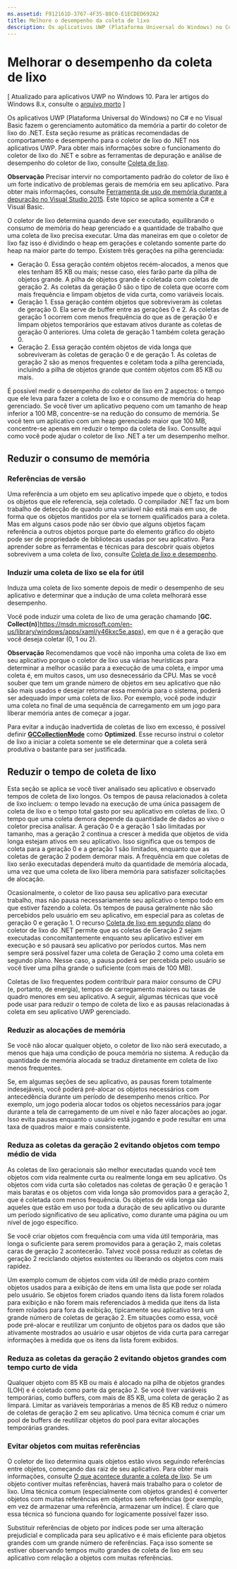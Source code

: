 ```yaml
---
ms.assetid: F912161D-3767-4F35-88C0-E1ECDED692A2
title: Melhore o desempenho da coleta de lixo
description: Os aplicativos UWP (Plataforma Universal do Windows) no C# e no Visual Basic fazem o gerenciamento automático da memória a partir do coletor de lixo do .NET. Esta seção resume as práticas recomendadas de comportamento e desempenho para o coletor de lixo do .NET nos aplicativos UWP.
---
```

# Melhorar o desempenho da coleta de lixo

\[ Atualizado para aplicativos UWP no Windows 10. Para ler artigos do Windows 8.x, consulte o [arquivo morto](http://go.microsoft.com/fwlink/p/?linkid=619132) \]

Os aplicativos UWP (Plataforma Universal do Windows) no C# e no Visual Basic fazem o gerenciamento automático da memória a partir do coletor de lixo do .NET. Esta seção resume as práticas recomendadas de comportamento e desempenho para o coletor de lixo do .NET nos aplicativos UWP. Para obter mais informações sobre o funcionamento do coletor de lixo do .NET e sobre as ferramentas de depuração e análise de desempenho do coletor de lixo, consulte [Coleta de lixo](https://msdn.microsoft.com/en-us/library/windows/apps/xaml/0xy59wtx.aspx).

**Observação**  Precisar intervir no comportamento padrão do coletor de lixo é um forte indicativo de problemas gerais de memória em seu aplicativo. Para obter mais informações, consulte [Ferramenta de uso de memória durante a depuração no Visual Studio 2015](http://blogs.msdn.com/b/visualstudioalm/archive/2014/11/13/memory-usage-tool-while-debugging-in-visual-studio-2015.aspx). Este tópico se aplica somente a C# e Visual Basic.

 

O coletor de lixo determina quando deve ser executado, equilibrando o consumo de memória do heap gerenciado e a quantidade de trabalho que uma coleta de lixo precisa executar. Uma das maneiras em que o coletor de lixo faz isso é dividindo o heap em gerações e coletando somente parte do heap na maior parte do tempo. Existem três gerações na pilha gerenciada:

-   Geração 0. Essa geração contém objetos recém-alocados, a menos que eles tenham 85 KB ou mais; nesse caso, eles farão parte da pilha de objetos grande. A pilha de objetos grande é coletada com coletas de geração 2. As coletas da geração 0 são o tipo de coleta que ocorre com mais frequência e limpam objetos de vida curta, como variáveis locais.
-   Geração 1. Essa geração contém objetos que sobreviveram às coletas de geração 0. Ela serve de buffer entre as gerações 0 e 2. As coletas de geração 1 ocorrem com menos frequência do que as de geração 0 e limpam objetos temporários que estavam ativos durante as coletas de geração 0 anteriores. Uma coleta de geração 1 também coleta geração 0.
-   Geração 2. Essa geração contém objetos de vida longa que sobreviveram às coletas de geração 0 e de geração 1. As coletas de geração 2 são as menos frequentes e coletam toda a pilha gerenciada, incluindo a pilha de objetos grande que contém objetos com 85 KB ou mais.

É possível medir o desempenho do coletor de lixo em 2 aspectos: o tempo que ele leva para fazer a coleta de lixo e o consumo de memória do heap gerenciado. Se você tiver um aplicativo pequeno com um tamanho de heap inferior a 100 MB, concentre-se na redução do consumo de memória. Se você tem um aplicativo com um heap gerenciado maior que 100 MB, concentre-se apenas em reduzir o tempo da coleta de lixo. Consulte aqui como você pode ajudar o coletor de lixo .NET a ter um desempenho melhor.

## Reduzir o consumo de memória

### Referências de versão

Uma referência a um objeto em seu aplicativo impede que o objeto, e todos os objetos que ele referencia, seja coletado. O compilador .NET faz um bom trabalho de detecção de quando uma variável não está mais em uso, de forma que os objetos mantidos por ela se tornem qualificados para a coleta. Mas em alguns casos pode não ser óbvio que alguns objetos façam referência a outros objetos porque parte do elemento gráfico do objeto pode ser de propriedade de bibliotecas usadas por seu aplicativo. Para aprender sobre as ferramentas e técnicas para descobrir quais objetos sobrevivem a uma coleta de lixo, consulte [Coleta de lixo e desempenho](https://msdn.microsoft.com/en-us/library/windows/apps/xaml/ee851764.aspx).

### Induzir uma coleta de lixo se ela for útil

Induza uma coleta de lixo somente depois de medir o desempenho de seu aplicativo e determinar que a indução de uma coleta melhorará esse desempenho.

Você pode induzir uma coleta de lixo de uma geração chamando [**GC. Collect(n)**]https://msdn.microsoft.com/en-us/library/windows/apps/xaml/y46kxc5e.aspx), em que n é a geração que você deseja coletar (0, 1 ou 2).

**Observação**  Recomendamos que você não imponha uma coleta de lixo em seu aplicativo porque o coletor de lixo usa várias heurísticas para determinar a melhor ocasião para a execução de uma coleta, e impor uma coleta é, em muitos casos, um uso desnecessário da CPU. Mas se você souber que tem um grande número de objetos em seu aplicativo que não são mais usados e desejar retornar essa memória para o sistema, poderá ser adequado impor uma coleta de lixo. Por exemplo, você pode induzir uma coleta no final de uma sequência de carregamento em um jogo para liberar memória antes de começar a jogar.
 
Para evitar a indução inadvertida de coletas de lixo em excesso, é possível definir [**GCCollectionMode**](https://msdn.microsoft.com/en-us/library/windows/apps/xaml/bb495757.aspx) como **Optimized**. Esse recurso instrui o coletor de lixo a iniciar a coleta somente se ele determinar que a coleta será produtiva o bastante para ser justificada.

## Reduzir o tempo de coleta de lixo

Esta seção se aplica se você tiver analisado seu aplicativo e observado tempos de coleta de lixo longos. Os tempos de pausa relacionados à coleta de lixo incluem: o tempo levado na execução de uma única passagem de coleta de lixo e o tempo total gasto por seu aplicativo em coletas de lixo. O tempo que uma coleta demora depende da quantidade de dados ao vivo o coletor precisa analisar. A geração 0 e a geração 1 são limitadas por tamanho, mas a geração 2 continua a crescer à medida que objetos de vida longa estejam ativos em seu aplicativo. Isso significa que os tempos de coleta para a geração 0 e a geração 1 são limitados, enquanto que as coletas de geração 2 podem demorar mais. A frequência em que coletas de lixo serão executadas dependerá muito da quantidade de memória alocada, uma vez que uma coleta de lixo libera memória para satisfazer solicitações de alocação.

Ocasionalmente, o coletor de lixo pausa seu aplicativo para executar trabalho, mas não pausa necessariamente seu aplicativo o tempo todo em que estiver fazendo a coleta. Os tempos de pausa geralmente não são percebidos pelo usuário em seu aplicativo, em especial para as coletas de geração 0 e geração 1. O recurso [Coleta de lixo em segundo plano](https://msdn.microsoft.com/en-us/library/windows/apps/xaml/ee787088.aspx#background-garbage-collection) do coletor de lixo do .NET permite que as coletas de Geração 2 sejam executadas concomitantemente enquanto seu aplicativo estiver em execução e só pausará seu aplicativo por períodos curtos. Mas nem sempre será possível fazer uma coleta de Geração 2 como uma coleta em segundo plano. Nesse caso, a pausa poderá ser percebida pelo usuário se você tiver uma pilha grande o suficiente (com mais de 100 MB).

Coletas de lixo frequentes podem contribuir para maior consumo de CPU (e, portanto, de energia), tempos de carregamento maiores ou taxas de quadro menores em seu aplicativo. A seguir, algumas técnicas que você pode usar para reduzir o tempo de coleta de lixo e as pausas relacionadas à coleta em seu aplicativo UWP gerenciado.

### Reduzir as alocações de memória

Se você não alocar qualquer objeto, o coletor de lixo não será executado, a menos que haja uma condição de pouca memória no sistema. A redução da quantidade de memória alocada se traduz diretamente em coleta de lixo menos frequentes.

Se, em algumas seções de seu aplicativo, as pausas forem totalmente indesejáveis, você poderá pré-alocar os objetos necessários com antecedência durante um período de desempenho menos crítico. Por exemplo, um jogo poderia alocar todos os objetos necessários para jogar durante a tela de carregamento de um nível e não fazer alocações ao jogar. Isso evita pausas enquanto o usuário está jogando e pode resultar em uma taxa de quadros maior e mais consistente.

### Reduza as coletas da geração 2 evitando objetos com tempo médio de vida

As coletas de lixo geracionais são melhor executadas quando você tem objetos com vida realmente curta ou realmente longa em seu aplicativo. Os objetos com vida curta são coletados nas coletas de geração 0 e geração 1 mais baratas e os objetos com vida longa são promovidos para a geração 2, que é coletada com menos frequência. Os objetos de vida longa são aqueles que estão em uso por toda a duração de seu aplicativo ou durante um período significativo de seu aplicativo, como durante uma página ou um nível de jogo específico.

Se você criar objetos com frequência com uma vida útil temporária, mas longa o suficiente para serem promovidos para a geração 2, mais coletas caras de geração 2 acontecerão. Talvez você possa reduzir as coletas de geração 2 reciclando objetos existentes ou liberando os objetos com mais rapidez.

Um exemplo comum de objetos com vida útil de médio prazo contém objetos usados para a exibição de itens em uma lista que pode ser rolada pelo usuário. Se objetos forem criados quando itens da lista forem rolados para exibição e não forem mais referenciados à medida que itens da lista forem rolados para fora da exibição, tipicamente seu aplicativo terá um grande número de coletas de geração 2. Em situações como essa, você pode pré-alocar e reutilizar um conjunto de objetos para os dados que são ativamente mostrados ao usuário e usar objetos de vida curta para carregar informações à medida que os itens da lista forem exibidos.

### Reduza as coletas da geração 2 evitando objetos grandes com tempo curto de vida

Qualquer objeto com 85 KB ou mais é alocado na pilha de objetos grandes (LOH) e é coletado como parte da geração 2. Se você tiver variáveis temporárias, como buffers, com mais de 85 KB, uma coleta de geração 2 as limpará. Limitar as variáveis temporárias a menos de 85 KB reduz o número de coletas de geração 2 em seu aplicativo. Uma técnica comum é criar um pool de buffers de reutilizar objetos do pool para evitar alocações temporárias grandes.

### Evitar objetos com muitas referências

O coletor de lixo determina quais objetos estão vivos seguindo referências entre objetos, começando das raiz de seu aplicativo. Para obter mais informações, consulte [O que acontece durante a coleta de lixo](https://msdn.microsoft.com/en-us/library/windows/apps/xaml/ee787088.aspx#what-happens-during-a-garbage-collection). Se um objeto contiver muitas referências, haverá mais trabalho para o coletor de lixo. Uma técnica comum (especialmente com objetos grandes) é converter objetos com muitas referências em objetos sem referências (por exemplo, em vez de armazenar uma referência, armazenar um índice). É claro que essa técnica só funciona quando for logicamente possível fazer isso.

Substituir referências de objeto por índices pode ser uma alteração prejudicial e complicada para seu aplicativo e é mais eficiente para objetos grandes com um grande número de referências. Faça isso somente se estiver observando tempos muito grandes de coleta de lixo em seu aplicativo com relação a objetos com muitas referências.

 

 






<!--HONumber=Mar16_HO1-->


